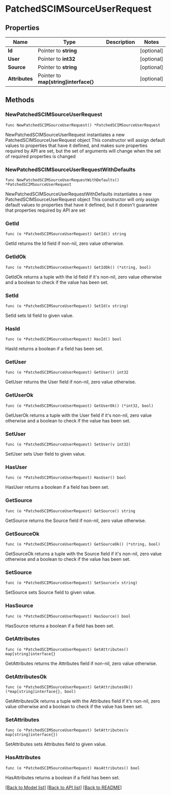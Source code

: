 # PatchedSCIMSourceUserRequest

## Properties

Name | Type | Description | Notes
------------ | ------------- | ------------- | -------------
**Id** | Pointer to **string** |  | [optional] 
**User** | Pointer to **int32** |  | [optional] 
**Source** | Pointer to **string** |  | [optional] 
**Attributes** | Pointer to **map[string]interface{}** |  | [optional] 

## Methods

### NewPatchedSCIMSourceUserRequest

`func NewPatchedSCIMSourceUserRequest() *PatchedSCIMSourceUserRequest`

NewPatchedSCIMSourceUserRequest instantiates a new PatchedSCIMSourceUserRequest object
This constructor will assign default values to properties that have it defined,
and makes sure properties required by API are set, but the set of arguments
will change when the set of required properties is changed

### NewPatchedSCIMSourceUserRequestWithDefaults

`func NewPatchedSCIMSourceUserRequestWithDefaults() *PatchedSCIMSourceUserRequest`

NewPatchedSCIMSourceUserRequestWithDefaults instantiates a new PatchedSCIMSourceUserRequest object
This constructor will only assign default values to properties that have it defined,
but it doesn't guarantee that properties required by API are set

### GetId

`func (o *PatchedSCIMSourceUserRequest) GetId() string`

GetId returns the Id field if non-nil, zero value otherwise.

### GetIdOk

`func (o *PatchedSCIMSourceUserRequest) GetIdOk() (*string, bool)`

GetIdOk returns a tuple with the Id field if it's non-nil, zero value otherwise
and a boolean to check if the value has been set.

### SetId

`func (o *PatchedSCIMSourceUserRequest) SetId(v string)`

SetId sets Id field to given value.

### HasId

`func (o *PatchedSCIMSourceUserRequest) HasId() bool`

HasId returns a boolean if a field has been set.

### GetUser

`func (o *PatchedSCIMSourceUserRequest) GetUser() int32`

GetUser returns the User field if non-nil, zero value otherwise.

### GetUserOk

`func (o *PatchedSCIMSourceUserRequest) GetUserOk() (*int32, bool)`

GetUserOk returns a tuple with the User field if it's non-nil, zero value otherwise
and a boolean to check if the value has been set.

### SetUser

`func (o *PatchedSCIMSourceUserRequest) SetUser(v int32)`

SetUser sets User field to given value.

### HasUser

`func (o *PatchedSCIMSourceUserRequest) HasUser() bool`

HasUser returns a boolean if a field has been set.

### GetSource

`func (o *PatchedSCIMSourceUserRequest) GetSource() string`

GetSource returns the Source field if non-nil, zero value otherwise.

### GetSourceOk

`func (o *PatchedSCIMSourceUserRequest) GetSourceOk() (*string, bool)`

GetSourceOk returns a tuple with the Source field if it's non-nil, zero value otherwise
and a boolean to check if the value has been set.

### SetSource

`func (o *PatchedSCIMSourceUserRequest) SetSource(v string)`

SetSource sets Source field to given value.

### HasSource

`func (o *PatchedSCIMSourceUserRequest) HasSource() bool`

HasSource returns a boolean if a field has been set.

### GetAttributes

`func (o *PatchedSCIMSourceUserRequest) GetAttributes() map[string]interface{}`

GetAttributes returns the Attributes field if non-nil, zero value otherwise.

### GetAttributesOk

`func (o *PatchedSCIMSourceUserRequest) GetAttributesOk() (*map[string]interface{}, bool)`

GetAttributesOk returns a tuple with the Attributes field if it's non-nil, zero value otherwise
and a boolean to check if the value has been set.

### SetAttributes

`func (o *PatchedSCIMSourceUserRequest) SetAttributes(v map[string]interface{})`

SetAttributes sets Attributes field to given value.

### HasAttributes

`func (o *PatchedSCIMSourceUserRequest) HasAttributes() bool`

HasAttributes returns a boolean if a field has been set.


[[Back to Model list]](../README.md#documentation-for-models) [[Back to API list]](../README.md#documentation-for-api-endpoints) [[Back to README]](../README.md)


